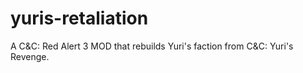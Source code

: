 # yuris-retaliation
A C&amp;C: Red Alert 3 MOD that rebuilds Yuri's faction from C&amp;C: Yuri's Revenge.
